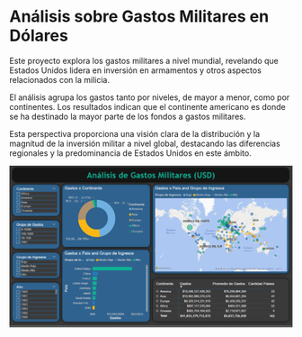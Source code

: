 # Análisis sobre Gastos Militares en Dólares

Este proyecto explora los gastos militares a nivel mundial, revelando que Estados Unidos lidera en inversión en armamentos y otros aspectos relacionados con la milicia. 

El análisis agrupa los gastos tanto por niveles, de mayor a menor, como por continentes.
Los resultados indican que el continente americano es donde se ha destinado la mayor parte de los fondos a gastos militares.

Esta perspectiva proporciona una visión clara de la distribución y la magnitud de la inversión militar a nivel global, destacando las diferencias regionales y la predominancia de Estados Unidos en este ámbito.

![image](https://github.com/tejrandy/Analisis-BI-Gastos-Militares/blob/main/Gastos%20Militares.png)
